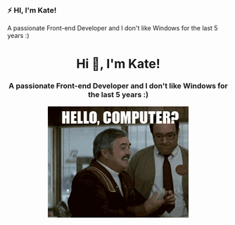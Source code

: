 ### ⚡ HI, I'm Kate!

A passionate Front-end Developer and I don't like Windows for the last 5 years :)


<h1 align="center">Hi 👋, I'm Kate! </h1>
<h3 align="center">A passionate Front-end Developer and I don't like Windows for the last 5 years :)  </h3>


<p align="center"> 
  <img src="https://github.com/zvarychkat1/zvarychkat1/blob/master/hello.gif"/>
 
 </p>

